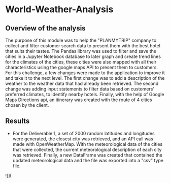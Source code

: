 # World-Weather-Analysis

## Overview of the analysis
The purpose of this module was to help the "PLANMYTRIP" company to collect and filter customer search data to present them with the best hotel that suits their tastes. The Pandas library was used to filter and save the cities in a Jupyter Notebook database to later graph and create trend lines for the climates of the cities, these cities were also mapped with all their characteristics using the google maps API to present them to customers.
For this challenge, a few changes were made to the application to improve it and take it to the next level. The first change was to add a description of the weather to the weather data that had already been retrieved. The second change was adding input statements to filter data based on customers' preferred climates, to identify nearby hotels. Finally, with the help of Google Maps Directions api, an itinerary was created with the route of 4 cities chosen by the client.

## Results
- For the Deliverable 1, a set of 2000 random latitudes and longitudes were generated, the closest city was retrieved, and an API call was made with OpenWeatherMap. With the meteorological data of the cities that were collected, the current meteorological description of each city was retrieved. Finally, a new DataFrame was created that contained the updated meteorological data and the file was exported into a "csv" type file.

![](
